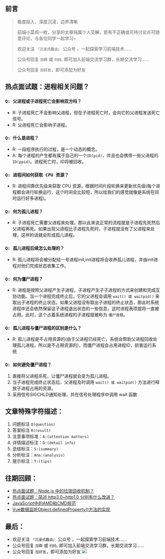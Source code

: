 ## 前言
>  极度投入，深度沉浸，边界清晰
>
>  前端小菜鸡一枚，分享的文章纯属个人见解，若有不正确或可待讨论点可随意评论，与各位同学一起学习~
>
>  欢迎关注 `『沉浸式趣谈』` 公众号 ，一起探索学习前端技术......
>
>  公众号回复 `加群` 或 `扫码`, 即可加入前端交流学习群，长期交流学习......
>
>  公众号回复 `加好友`，即可添加为好友

## 热点面试题：进程相关问题？
### `Q: 父进程或子进程死亡会影响双方吗？`
-   R: 子进程死亡不会影响父进程，但在子进程死亡时，会向它的父进程发送死亡信号。
-   R: 父进程死亡会影响子进程。

### `Q: 什么是进程？`
-   R: 一段程序执行的过程，是一个动态的概念。
-   A: 每个进程的产生都有属于自己的一个`ID(pid)`，并且也会携带一些父进程的`ID(ppid)`。进程死亡时，ID将被回收。

### `Q: 进程间如何获取 CPU 资源？`
-   R: 进程间靠优先级来获取 CPU 资源，根据时间片段轮换来更新优先级(每个进程都会进行轮换运行，这个时间会比较短，所以给我们的感觉就像是系统在同时运行好多进程)。

### `Q: 何为孤儿进程？`
-   R: 子进程死亡需要父进程来处理，那以此来说正常的流程就是子进程先死然后父进程再死。如果出现父进程比子进程先死时，子进程就没有了父进程来处理，这样的话就会形成孤儿进程。

### `Q: 孤儿进程后续怎么处理的？`
-   R: 孤儿进程将会被分配给一号进程init,init进程将会收养孤儿进程，并由init进程对他们完成状态收集工作。

### `Q: 何为僵尸进程？`
-   R: 进程是按照父进程产生子进程，子进程产生子子进程的方式来创建和完成互协功能。当一个进程完成终止后，它的父进程会调用 `wait() 或 waitpid()` 来取出子进程的终止状态。如果父进程没有取出子进程的终止状态，那此时系统进程中还会依然保留这子进程退出状态的一些信息，这时进程表项就将一直被占用。此时，这个占着系统进程的子进程就被称为 `僵尸进程`。


### `Q: 孤儿进程与僵尸进程的区别是什么？`
-   R: 孤儿进程是不占用资源的(由于父进程已经死亡，系统会帮助父进程回收处理孤儿进程，所以是不占用资源的)，而僵尸进程会占用进程ID，损害运行系统

### `Q: 如何避免僵尸进程？`
1. 直接将父进程杀死，让僵尸进程就会变为孤儿进程。
2. 当子进程完成终止状态后，父进程及时调用 `wait() 或 waitpid()` 方法进行释放子进程占用的资源。
3. 采用信号SIGCHLD通知处理，并在信号处理程序中调用 wait 函数


## 文章特殊字符描述：
1. 问题标注 `Q(question)`
2. 答案标注 `R(result)`
3. 注意事项标准：`A:(attention matters)`
4. 详情描述标注：`D:(detail info)`
5. 总结标注：`S:(summary)`
6. 分析标注：`Ana:(analysis)`
7. 提示标注：`T:(tips)`

## 往期回顾：
-   [热点面试题：Node.js 中的垃圾回收机制？](https://mp.weixin.qq.com/s/Guku1ARej2ZHwnrbXxmJJA)
-   [热点面试题：简述 http3.0~http1.0 分别有什么改进？](https://mp.weixin.qq.com/s/LkOWiDj5O68T85-577_UPA)
-   [JavaScript中的AMD和CMD规范](https://mp.weixin.qq.com/s/LkOWiDj5O68T85-577_UPA)
-   [Vue数据监听Object.definedProperty()方法的实现](https://mp.weixin.qq.com/s/1inW5dSZv26eJTC39REMdg)

## 最后：
-   欢迎关注 `『沉浸式趣谈』` 公众号 ，一起探索学习前端技术......
-   公众号回复 `加群` 或 `扫码`, 即可加入前端交流学习群，长期交流学习......
-   公众号回复 `加好友`，即可添加为好友
![](https://soo.run/13bdt)
